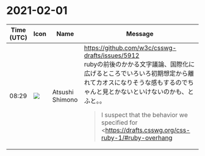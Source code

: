 # 2021-02-01

|Time (UTC)|Icon|Name|Message|
|---|---|---|---|
|08:29|![](https://secure.gravatar.com/avatar/3f82b853a23d9a6d1ce612d83f3a3a54.jpg?s=72&d=https%3A%2F%2Fa.slack-edge.com%2Fdf10d%2Fimg%2Favatars%2Fava_0008-72.png)|Atsushi Shimono|<https://github.com/w3c/csswg-drafts/issues/5912><br>rubyの前後のかかる文字議論、国際化に広げるところでいろいろ初期想定から離れてカオスになりそうな感もするのでちゃんと見とかないといけないのかも、とふと。。<br><blockquote>I suspect that the behavior we specified for <https://drafts.csswg.org/css-ruby-1/#ruby-overhang|ruby-overhang: none> is overly aggressive, and that the one <https://w3c.github.io/simple-ruby/#placement-of-mono-ruby|alluded to in Simple Ruby> is better: instead of forbidding all overhang, it is forbidden except over (ideographic) spaces as well as the blank portion of the various CJK punctuation characters who comprise a large blank (`、`, `。` and the like).<br><br>This behavior is clearly a bit more complicated to implement, but I am reasonably sure that if an implementation had both what we currently call `none` and that, no author would consciously chose the currently specified one.<br><br>I propose that we either change the definition of `none` to become that, or that we at least allow both variants.</blockquote>|
